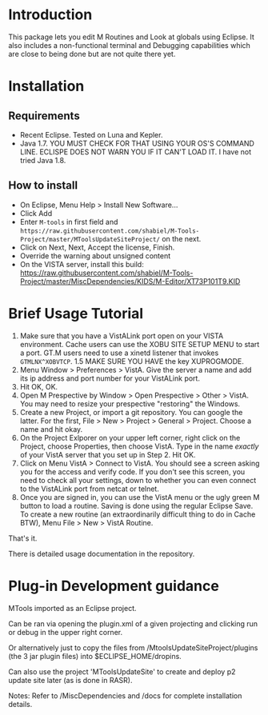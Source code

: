 # Introduction
This package lets you edit M Routines and Look at globals using Eclipse. It also includes a non-functional terminal and Debugging capabilities which are close to being done but are not quite there yet.

# Installation
## Requirements
 - Recent Eclipse. Tested on Luna and Kepler.
 - Java 1.7. YOU MUST CHECK FOR THAT USING YOUR OS'S COMMAND LINE. ECLISPE DOES NOT WARN YOU IF IT CAN'T LOAD IT. I have not tried Java 1.8.

## How to install
 - On Eclipse, Menu Help > Install New Software...
 - Click Add
 - Enter `M-tools` in first field and `https://raw.githubusercontent.com/shabiel/M-Tools-Project/master/MToolsUpdateSiteProject/` on the next.
 - Click on Next, Next, Accept the license, Finish.
 - Override the warning about unsigned content
 - On the VISTA server, install this build: https://raw.githubusercontent.com/shabiel/M-Tools-Project/master/MiscDependencies/KIDS/M-Editor/XT73P101T9.KID
 
# Brief Usage Tutorial
 1. Make sure that you have a VistALink port open on your VISTA environment. Cache users can use the XOBU SITE SETUP MENU to start a port. GT.M users need to use a xinetd listener that invokes `GTMLNX^XOBVTCP`.
 1.5 MAKE SURE YOU HAVE the key XUPROGMODE.
 2. Menu Window > Preferences > VistA. Give the server a name and add its ip address and port number for your VistALink port.
 3. Hit OK, OK.
 4. Open M Prespective by Window > Open Prespective > Other > VistA. You may need to resize your prespective  "restoring" the Windows.
 5. Create a new Project, or import a git repository. You can google the latter. For the first, File > New > Project > General > Project. Choose a name and hit okay. 
 6. On the Project Exlporer on your upper left corner, right click on the Project, choose Properties, then choose VistA. Type in the name *exactly* of your VistA server that you set up in Step 2. Hit OK.
 7. Click on Menu VistA > Connect to VistA. You should see a screen asking you for the access and verify code. If you don't see this screen, you need to check all your settings, down to whether you can even connect to the VistALink port from netcat or telnet.
 8. Once you are signed in, you can use the VistA menu or the ugly green M button to load a routine. Saving is done using the regular Eclipse Save. To create a new routine (an extraordinarily difficult thing to do in Cache BTW), Menu File > New > VistA Routine.
 
 That's it.
 
 There is detailed usage documentation in the repository.

# Plug-in Development guidance

MTools imported as an Eclipse project.

Can be ran via opening the plugin.xml of a given projecting and clicking run or debug in the upper right corner.

Or alternatively just to copy the files from /MtoolsUpdateSiteProject/plugins (the 3 jar plugin files) into $ECLIPSE_HOME/dropins.

Can also use the project 'MToolsUpdateSite' to create and deploy p2 update site later (as is done in RASR).


Notes:
Refer to /MiscDependencies and /docs for complete installation details.

